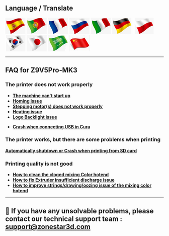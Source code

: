 ## Language / Translate
[![](../../../lanpic/ES.png)](https://github-com.translate.goog/ZONESTAR3D/Z9/tree/main/Z9V5/Z9V5-MK3/4.%20FAQ?_x_tr_sl=en&_x_tr_tl=es)
[![](../../../lanpic/PT.png)](https://github-com.translate.goog/ZONESTAR3D/Z9/tree/main/Z9V5/Z9V5-MK3/4.%20FAQ?_x_tr_sl=en&_x_tr_tl=pt)
[![](../../../lanpic/FR.png)](https://github-com.translate.goog/ZONESTAR3D/Z9/tree/main/Z9V5/Z9V5-MK3/4.%20FAQ?_x_tr_sl=en&_x_tr_tl=fr)
[![](../../../lanpic/RU.png)](https://github-com.translate.goog/ZONESTAR3D/Z9/tree/main/Z9V5/Z9V5-MK3/4.%20FAQ?_x_tr_sl=en&_x_tr_tl=ru)
[![](../../../lanpic/IT.png)](https://github-com.translate.goog/ZONESTAR3D/Z9/tree/main/Z9V5/Z9V5-MK3/4.%20FAQ?_x_tr_sl=en&_x_tr_tl=it)
[![](../../../lanpic/DE.png)](https://github-com.translate.goog/ZONESTAR3D/Z9/tree/main/Z9V5/Z9V5-MK3/4.%20FAQ?_x_tr_sl=en&_x_tr_tl=de)
[![](../../../lanpic/PL.png)](https://github-com.translate.goog/ZONESTAR3D/Z9/tree/main/Z9V5/Z9V5-MK3/4.%20FAQ?_x_tr_sl=en&_x_tr_tl=pl)
[![](../../../lanpic/KR.png)](https://github-com.translate.goog/ZONESTAR3D/Z9/tree/main/Z9V5/Z9V5-MK3/4.%20FAQ?_x_tr_sl=en&_x_tr_tl=ko)
[![](../../../lanpic/JP.png)](https://github-com.translate.goog/ZONESTAR3D/Z9/tree/main/Z9V5/Z9V5-MK3/4.%20FAQ?_x_tr_sl=en&_x_tr_tl=ja)
[![](../../../lanpic/SA.png)](https://github-com.translate.goog/ZONESTAR3D/Z9/tree/main/Z9V5/Z9V5-MK3/4.%20FAQ?_x_tr_sl=en&_x_tr_tl=ar)
[![](../../../lanpic/CN.png)](https://github-com.translate.goog/ZONESTAR3D/Z9/tree/main/Z9V5/Z9V5-MK3/4.%20FAQ?_x_tr_sl=en&_x_tr_tl=zh-CN)

--------
## FAQ for Z9V5Pro-MK3
### The printer does not work properly
- [**The machine can't start up**](https://github.com/ZONESTAR3D/Z9/blob/main/Z9V5/Z9V5_FAQ/Issue_of_startup/readme.md)
- [**Homing Issue**](https://github.com/ZONESTAR3D/Z9/blob/main/Z9V5/Z9V5_FAQ/Issue_of_Homing/readme.md)
- [**Stepping motor(s) does not work properly**](https://github.com/ZONESTAR3D/Z9/blob/main/Z9V5/Z9V5_FAQ/Issue_of_stepping_motor/readme.md)
- [**Heating issue**](https://github.com/ZONESTAR3D/Z9/blob/main/Z9V5/Z9V5_FAQ/Issue_heating/readme.md)
- [**Logo Backlight issue**](https://github.com/ZONESTAR3D/Z9/blob/main/Z9V5/Z9V5_FAQ/Issue_of_Backlight/readme.md)
<!-- - [**Not read SD card issue**](https://github.com/ZONESTAR3D/Z9/blob/main/Z9V5/Z9V5_FAQ/Issue_not read_sdcard/readme.md) -->
- [**Crash when connecting USB in Cura**](https://github.com/ZONESTAR3D/Z9/blob/main/Z9V5/Z9V5_FAQ/issue_of_connect_USB_in_Cura/readme.md)

### The printer works, but there are some problems when printing
 [**Automatically shutdown or Crash when printing from SD card**](https://github.com/ZONESTAR3D/Z9/blob/main/Z9V5/Z9V5_FAQ/Issue_auto_shut_down/readme.md)
<!-- - [**Automatically pause when printing from SD card**](https://github.com/ZONESTAR3D/Z9/blob/main/Z9V5/Z9V5_FAQ/Issue_auto_pause/readme.md) -->
<!-- - [**Not extruding at the start of the print**](https://github.com/ZONESTAR3D/Z9/blob/main/Z9V5/Z9V5_FAQ/Issue_not_extrusion_at_start/readme.md) -->
<!-- - [**Print not sticking to bed**](https://github.com/ZONESTAR3D/Z9/blob/main/Z9V5/Z9V5_FAQ/Issue_not_sticking_to_bed/readme.md) -->
<!-- - [**Bed auto leveling issue**](https://github.com/ZONESTAR3D/Z9/blob/main/Z9V5/Z9V5_FAQ/Issue_bed_auto_leveling/readme.md) -->
<!-- - [**Filament run out sensor issue**](https://github.com/ZONESTAR3D/Z9/blob/main/Z9V5/Z9V5_FAQ/Issue_FROD/readme.md) -->
<!-- - [**Filament clogged issue**](https://github.com/ZONESTAR3D/Z9/blob/main/Z9V5/Z9V5_FAQ/Issue_M4hotend_clogged/readme.md) -->

### Printing quality is not good
<!-- - [**Shifted layers when printing from SD card**]() -->
<!-- - [**Pillowing, e.g. incomplete top layer fills, top layer holes/gaps**]() -->
<!-- - [**Warping or coner lifting**]() -->
<!-- - [**Layer separation or warping within the part**]() -->
<!-- - [**Blobs and/or pimples on exterior surface**]() -->
- [**How to clean the cloged mixing Color hotend**](https://github.com/ZONESTAR3D/Z9/blob/main/Z9V5/Z9V5_FAQ/How_to_clean_the_cloged_mixing_Color_hotend.pdf)
- [**How to fix Extruder insufficient discharge issue**](https://github.com/ZONESTAR3D/Z9/blob/main/Z9V5/Z9V5_FAQ/Issue_of_Extruder_insufficient_discharge/readme.md)
- [**How to improve strings/drawing/oozing issue of the mixing color hotend**](https://github.com/ZONESTAR3D/Z9/blob/main/Z9V5/Z9V5_FAQ/Issue_of_strings_drawing_m4/How_to_improve_Strings_or_Oozing_issue_of_mixing_color_hotend.pdf)
<!-- - [**Scars on top surface**]() -->
<!-- - [**Infill showing on exterior of print**]() -->
<!-- - [**Weak infill**]() -->
--------
## :email: If you have any unsolvable problems, please contact our technical support team : support@zonestar3d.com